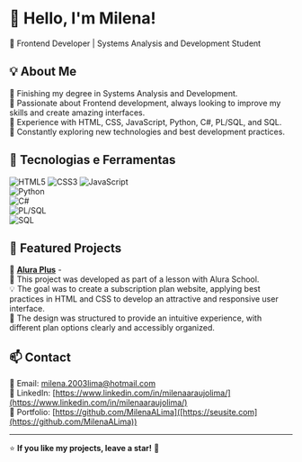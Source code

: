 # 👋 Hello, I'm Milena!

🎯 Frontend Developer | Systems Analysis and Development Student

## 💡 About Me 
🔹 Finishing my degree in Systems Analysis and Development. <br>
🔹 Passionate about Frontend development, always looking to improve my skills and create amazing interfaces. <br>
🔹 Experience with HTML, CSS, JavaScript, Python, C#, PL/SQL, and SQL. <br>
🔹 Constantly exploring new technologies and best development practices.

## 🚀 Tecnologias e Ferramentas  
![HTML5](https://img.shields.io/badge/HTML5-E34F26?style=for-the-badge&logo=html5&logoColor=white) 
![CSS3](https://img.shields.io/badge/CSS3-1572B6?style=for-the-badge&logo=css3&logoColor=white) 
![JavaScript](https://img.shields.io/badge/JavaScript-F7DF1E?style=for-the-badge&logo=javascript&logoColor=black)  
![Python](https://img.shields.io/badge/Python-3776AB?style=for-the-badge&logo=python&logoColor=white)  
![C#](https://img.shields.io/badge/C%23-239120?style=for-the-badge&logo=csharp&logoColor=white)  
![PL/SQL](https://img.shields.io/badge/PL%2FSQL-F80000?style=for-the-badge&logo=oracle&logoColor=white)  
![SQL](https://img.shields.io/badge/SQL-4479A1?style=for-the-badge&logo=postgresql&logoColor=white)  

## 📌 Featured Projects 
🔹 **[Alura Plus](https://github.com/MilenaALima/aluraplus.git)** - <br>
📖 This project was developed as part of a lesson with Alura School. <br>
💡 The goal was to create a subscription plan website, applying best practices in HTML and CSS to develop an attractive and responsive user interface. <br>
🎨 The design was structured to provide an intuitive experience, with different plan options clearly and accessibly organized.

## 📫 Contact  
📧 Email: [milena.2003lima@hotmail.com](mailto:seuemail@email.com)  <br>
🔗 LinkedIn: [https://www.linkedin.com/in/milenaaraujolima/](https://www.linkedin.com/in/milenaaraujolima/)  <br>
🚀 Portfolio: [https://github.com/MilenaALima]([https://seusite.com](https://github.com/MilenaALima)) 

---
⭐ **If you like my projects, leave a star!** 🌟
